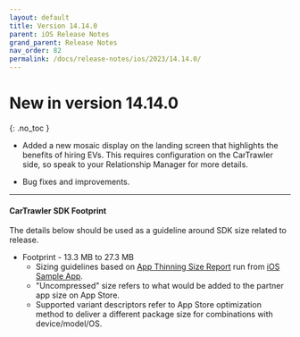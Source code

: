 ```yaml
---
layout: default
title: Version 14.14.0
parent: iOS Release Notes
grand_parent: Release Notes
nav_order: 82
permalink: /docs/release-notes/ios/2023/14.14.0/
---
```


# New in version 14.14.0

{: .no_toc }

* Added a new mosaic display on the landing screen that highlights the benefits of hiring EVs. This requires configuration on the CarTrawler side, so speak to your Relationship Manager for more details.

* Bug fixes and improvements.

---
#### CarTrawler SDK Footprint

The details below should be used as a guideline around SDK size related to release.
* Footprint - 13.3 MB to 27.3 MB
  * Sizing guidelines based on <a href="https://github.com/cartrawler/cartrawler.github.io/blob/master/ios-report.txt" target="_blank">App Thinning Size Report</a> run from <a href="https://github.com/cartrawler/cartrawler-ios-integration" target="_blank">iOS Sample App</a>.
  * "Uncompressed" size refers to what would be added to the partner app size on App Store.
  * Supported variant descriptors refer to App Store optimization method to deliver a different package size for combinations with device/model/OS.
